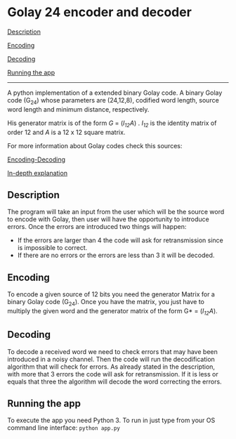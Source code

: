 # Golay 24 encoder and decoder



[Description](https://github.com/adelfuns/GolayEncoderDecoder#description)

[Encoding](https://github.com/adelfuns/GolayEncoderDecoder#encoding)

[Decoding](https://github.com/adelfuns/GolayEncoderDecoder#decoding)

[Running the app](https://github.com/adelfuns/GolayEncoderDecoder#running-the-app)

___





A python implementation of a extended binary Golay code. A binary Golay code (G<sub>24</sub>) whose parameters are (24,12,8), codified word length, source word length and minimum distance, respectively.

His generator matrix is of the form *G* = (*I<sub>12</sub>A*) . *I<sub>12</sub>* is the identity matrix of order 12 and *A* is a 12 x 12 square matrix.

For more information about Golay codes check this sources:

[Encoding-Decoding](https://www.maplesoft.com/applications/view.aspx?SID=1757&view=html)

[In-depth explanation](http://www.math.ualberta.ca/~hongchen/m422/Chap%205.pdf)

## Description

The program will take an input from the user which will be the source word to encode with Golay, then user will have the opportunity to introduce errors. Once the errors are introduced two things will happen:

- If the errors are larger than 4 the code will ask for retransmission since is impossible to correct.
- If there are no errors or the errors are less than 3 it will be decoded.



## Encoding 

To encode a given source of 12 bits you need the generator Matrix for a binary Golay code (G<sub>24</sub>). Once you have the matrix, you just have to multiply the given word and the generator matrix of the form G* = (*I<sub>12</sub>A*).

## Decoding

To decode a received word we need to check errors that may have been introduced in a noisy channel. Then the code will run the decodification algorithm that will check for errors. As already stated in the description, with more that 3 errors the code will ask for retransmission. If it is less or equals that three the algorithm will decode the word correcting the errors. 



## Running the app

To execute the app you need Python 3. To run in just type from your OS command line interface: `python app.py`
